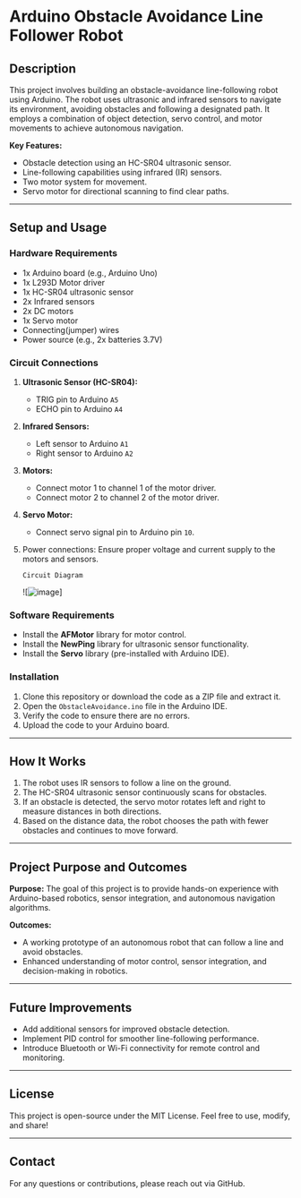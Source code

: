 # Arduino Obstacle Avoidance Line Follower Robot

## Description
This project involves building an obstacle-avoidance line-following robot using Arduino. The robot uses ultrasonic and infrared sensors to navigate its environment, avoiding obstacles and following a designated path. It employs a combination of object detection, servo control, and motor movements to achieve autonomous navigation.

**Key Features:**
- Obstacle detection using an HC-SR04 ultrasonic sensor.
- Line-following capabilities using infrared (IR) sensors.
- Two motor system for movement.
- Servo motor for directional scanning to find clear paths.

---

## Setup and Usage

### Hardware Requirements
- 1x Arduino board (e.g., Arduino Uno)
- 1x L293D Motor driver
- 1x HC-SR04 ultrasonic sensor
- 2x Infrared sensors
- 2x DC motors
- 1x Servo motor
- Connecting(jumper) wires
- Power source (e.g., 2x batteries 3.7V)

### Circuit Connections
1. **Ultrasonic Sensor (HC-SR04):**
   - TRIG pin to Arduino `A5`
   - ECHO pin to Arduino `A4`
2. **Infrared Sensors:**
   - Left sensor to Arduino `A1`
   - Right sensor to Arduino `A2`
3. **Motors:**
   - Connect motor 1 to channel 1 of the motor driver.
   - Connect motor 2 to channel 2 of the motor driver.
4. **Servo Motor:**
   - Connect servo signal pin to Arduino pin `10`.
5. Power connections: Ensure proper voltage and current supply to the motors and sensors.

   ```Circuit Diagram```

   ![![image](https://github.com/user-attachments/assets/f9cc870e-0280-4cd7-9ce0-62f7825633e2)]

### Software Requirements
- Install the **AFMotor** library for motor control.
- Install the **NewPing** library for ultrasonic sensor functionality.
- Install the **Servo** library (pre-installed with Arduino IDE).

### Installation
1. Clone this repository or download the code as a ZIP file and extract it.
2. Open the `ObstacleAvoidance.ino` file in the Arduino IDE.
3. Verify the code to ensure there are no errors.
4. Upload the code to your Arduino board.

---

## How It Works
1. The robot uses IR sensors to follow a line on the ground.
2. The HC-SR04 ultrasonic sensor continuously scans for obstacles.
3. If an obstacle is detected, the servo motor rotates left and right to measure distances in both directions.
4. Based on the distance data, the robot chooses the path with fewer obstacles and continues to move forward.

---

## Project Purpose and Outcomes
**Purpose:** 
The goal of this project is to provide hands-on experience with Arduino-based robotics, sensor integration, and autonomous navigation algorithms.

**Outcomes:** 
- A working prototype of an autonomous robot that can follow a line and avoid obstacles.
- Enhanced understanding of motor control, sensor integration, and decision-making in robotics.

---

## Future Improvements
- Add additional sensors for improved obstacle detection.
- Implement PID control for smoother line-following performance.
- Introduce Bluetooth or Wi-Fi connectivity for remote control and monitoring.

---

## License
This project is open-source under the MIT License. Feel free to use, modify, and share!

---

## Contact
For any questions or contributions, please reach out via GitHub.













